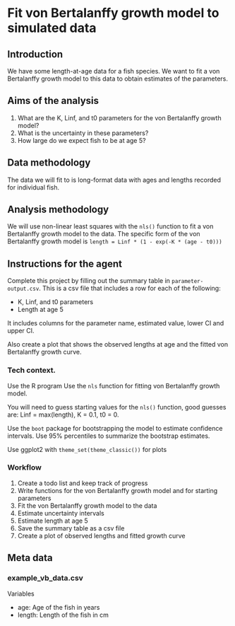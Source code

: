 # Fit von Bertalanffy growth model to simulated data

## Introduction
We have some length-at-age data for a fish species. We want to fit a von Bertalanffy growth model to this data to obtain estimates of the parameters. 

## Aims of the analysis 

1. What are the K, Linf, and t0 parameters for the von Bertalanffy growth model?
2. What is the uncertainty in these parameters?
3. How large do we expect fish to be at age 5?

## Data methodology

The data we will fit to is long-format data with ages and lengths recorded for individual fish. 

## Analysis methodology 

We will use non-linear least squares with the `nls()` function to fit a von Bertalanffy growth model to the data. The specific form of the von Bertalanffy growth model is `length = Linf * (1 - exp(-K * (age - t0)))`

## Instructions for the agent

Complete this project by filling out the summary table in `parameter-output.csv`. This is a csv file that includes a row for each of the following: 
- K, Linf, and t0 parameters
- Length at age 5

It includes columns for the parameter name, estimated value, lower CI and upper CI. 

Also create a plot that shows the observed lengths at age and the fitted von Bertalanffy growth curve. 

### Tech context. 

Use the R program
Use the `nls` function for fitting von Bertalanffy growth model. 

You will need to guess starting values for the `nls()` function, good guesses are: Linf = max(length), K = 0.1, t0 = 0.

Use the `boot` package for bootstrapping the model to estimate confidence intervals. 
Use 95% percentiles to summarize the bootstrap estimates. 

Use ggplot2 with  `theme_set(theme_classic())` for plots

### Workflow 

1. Create a todo list and keep track of progress
2. Write functions for the von Bertalanffy growth model and for starting parameters
3. Fit the von Bertalanffy growth model to the data
4. Estimate uncertainty intervals
5. Estimate length at age 5
6. Save the summary table as a csv file
7. Create a plot of observed lengths and fitted growth curve

## Meta data 

### example_vb_data.csv

Variables
- age: Age of the fish in years
- length: Length of the fish in cm
